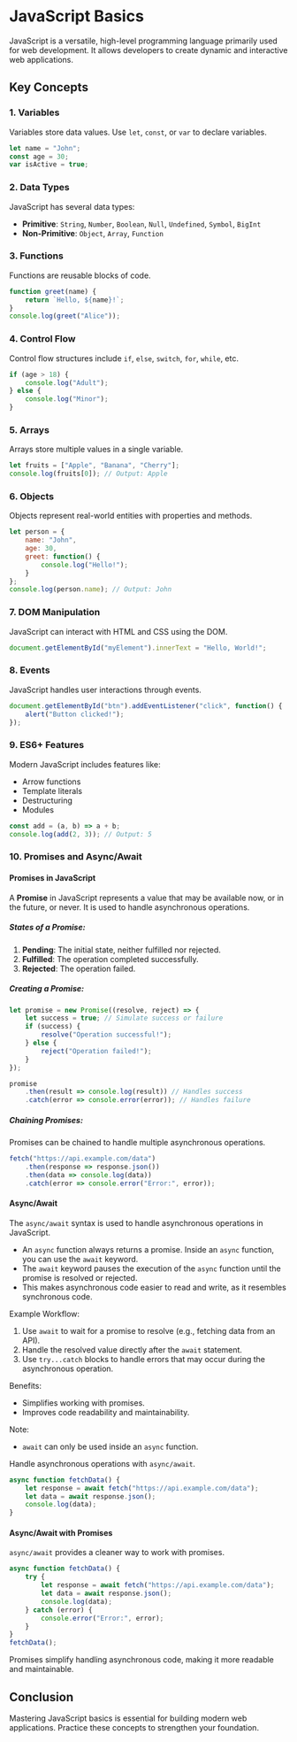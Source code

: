 # JavaScript Basics

JavaScript is a versatile, high-level programming language primarily used for web development. It allows developers to create dynamic and interactive web applications.

## Key Concepts

### 1. Variables
Variables store data values. Use `let`, `const`, or `var` to declare variables.
```javascript
let name = "John";
const age = 30;
var isActive = true;
```

### 2. Data Types
JavaScript has several data types:

- **Primitive**: `String`, `Number`, `Boolean`, `Null`, `Undefined`, `Symbol`, `BigInt`
- **Non-Primitive**: `Object`, `Array`, `Function`

### 3. Functions
Functions are reusable blocks of code.
```javascript
function greet(name) {
    return `Hello, ${name}!`;
}
console.log(greet("Alice"));
```

### 4. Control Flow
Control flow structures include `if`, `else`, `switch`, `for`, `while`, etc.
```javascript
if (age > 18) {
    console.log("Adult");
} else {
    console.log("Minor");
}
```

### 5. Arrays
Arrays store multiple values in a single variable.
```javascript
let fruits = ["Apple", "Banana", "Cherry"];
console.log(fruits[0]); // Output: Apple
```

### 6. Objects
Objects represent real-world entities with properties and methods.
```javascript
let person = {
    name: "John",
    age: 30,
    greet: function() {
        console.log("Hello!");
    }
};
console.log(person.name); // Output: John
```

### 7. DOM Manipulation
JavaScript can interact with HTML and CSS using the DOM.
```javascript
document.getElementById("myElement").innerText = "Hello, World!";
```

### 8. Events
JavaScript handles user interactions through events.
```javascript
document.getElementById("btn").addEventListener("click", function() {
    alert("Button clicked!");
});
```

### 9. ES6+ Features
Modern JavaScript includes features like:

- Arrow functions
- Template literals
- Destructuring
- Modules
```javascript
const add = (a, b) => a + b;
console.log(add(2, 3)); // Output: 5
```

### 10. Promises and Async/Await

#### Promises in JavaScript

A **Promise** in JavaScript represents a value that may be available now, or in the future, or never. It is used to handle asynchronous operations.

##### States of a Promise:
1. **Pending**: The initial state, neither fulfilled nor rejected.
2. **Fulfilled**: The operation completed successfully.
3. **Rejected**: The operation failed.

##### Creating a Promise:
```javascript
let promise = new Promise((resolve, reject) => {
    let success = true; // Simulate success or failure
    if (success) {
        resolve("Operation successful!");
    } else {
        reject("Operation failed!");
    }
});

promise
    .then(result => console.log(result)) // Handles success
    .catch(error => console.error(error)); // Handles failure
```

##### Chaining Promises:
Promises can be chained to handle multiple asynchronous operations.
```javascript
fetch("https://api.example.com/data")
    .then(response => response.json())
    .then(data => console.log(data))
    .catch(error => console.error("Error:", error));
```
#### Async/Await

The `async/await` syntax is used to handle asynchronous operations in JavaScript.

- An `async` function always returns a promise. Inside an `async` function, you can use the `await` keyword.
- The `await` keyword pauses the execution of the `async` function until the promise is resolved or rejected.
- This makes asynchronous code easier to read and write, as it resembles synchronous code.

Example Workflow:

1. Use `await` to wait for a promise to resolve (e.g., fetching data from an API).
2. Handle the resolved value directly after the `await` statement.
3. Use `try...catch` blocks to handle errors that may occur during the asynchronous operation.

Benefits:

- Simplifies working with promises.
- Improves code readability and maintainability.

Note:

- `await` can only be used inside an `async` function.

Handle asynchronous operations with `async/await`.
```javascript
async function fetchData() {
    let response = await fetch("https://api.example.com/data");
    let data = await response.json();
    console.log(data);
}
```

#### Async/Await with Promises
`async/await` provides a cleaner way to work with promises.
```javascript
async function fetchData() {
    try {
        let response = await fetch("https://api.example.com/data");
        let data = await response.json();
        console.log(data);
    } catch (error) {
        console.error("Error:", error);
    }
}
fetchData();
```

Promises simplify handling asynchronous code, making it more readable and maintainable.


## Conclusion
Mastering JavaScript basics is essential for building modern web applications. Practice these concepts to strengthen your foundation.
